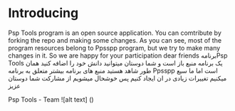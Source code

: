 # Introducing 
Psp Tools program is an open source application.
You can comtribute by forking the repo and making some changes.
As you can see, most of the program resources belong to Ppsspp program, but we try to make many changes in it.
So we are happy for your participation dear friends
برنامهPsp Tools 
یک برنامه منبع باز است و شما دوستان میتوانید دانش خود را اضافه کنید
همان طور شاهد هستید منبع های برنامه بیشتر متعلق به برنامه Ppsspp  است اما ما سیع میکنیم تغییرات زیادی در ان ایجاد کنیم 
پس خوشحال میشویم از مشارکت شما دوستان عزیز

Psp Tools - Team 
 ![alt  text] ()
